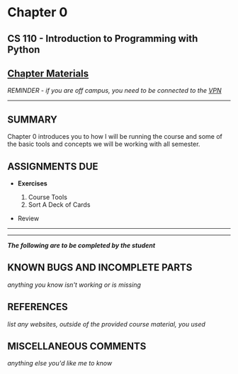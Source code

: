 # Chapter 0

## CS 110 - Introduction to Programming with Python

## [Chapter Materials](http://sm-web.cs.binghamton.edu/cs110-a0-summer-22/chapter-0)

*REMINDER - if you are off campus, you need to be connected to the [VPN](https://binghamton.service-now.com/sp?id=kb_article_view&sys_kb_id=c9cb558cdb6f8410de8df4641f9619a8)*

***

## SUMMARY

Chapter 0 introduces you to how I will be running the course and some of the basic tools and concepts we will be working with all semester.

## ASSIGNMENTS DUE

* **Exercises**
    1. Course Tools
    2. Sort A Deck of Cards

* Review

***
***

***The following are to be completed by the student***

## KNOWN BUGS AND INCOMPLETE PARTS

*anything you know isn't working or is missing*

## REFERENCES

*list any websites, outside of the provided course material, you used*

## MISCELLANEOUS COMMENTS

*anything else you'd like me to know*
